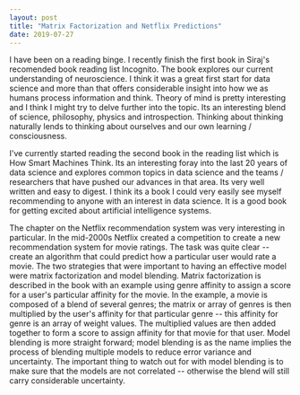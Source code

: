```yaml
---
layout: post
title: "Matrix Factorization and Netflix Predictions"
date: 2019-07-27
---
```


I have been on a reading binge. I recently finish the first book in Siraj's recomended book reading list Incognito. The book explores our current understanding of neuroscience. I think it was a great first start for data science and more than that offers considerable insight into how we as humans process information and think. Theory of mind is pretty interesting and I think I might try to delve further into the topic. Its an interesting blend of science, philosophy, physics and introspection. Thinking about thinking naturally lends to thinking about ourselves and our own learning / consciousness. 

I've currently started reading the second book in the reading list which is How Smart Machines Think. Its an interesting foray into the last 20 years of data science and explores common topics in data science and the teams / researchers that have pushed our advances in that area. Its very well written and easy to digest. I think its a book I could very easily see myself recommending to anyone with an interest in data science. It is a good book for getting excited about artificial intelligence systems.

The chapter on the Netflix recommendation system was very interesting in particular. In the mid-2000s Netflix created a competition to create a new recommendation system for movie ratings. The task was quite clear -- create an algorithm that could predict how a particular user would rate a movie. The two strategies that were important to having an effective model were matrix factorization and model blending. Matrix factorization is described in the book with an example using genre affinity to assign a score for a user's particular affinity for the movie. In the example, a movie is composed of a blend of several genres; the matrix or array of genres is then multiplied by the user's affinity for that particular genre -- this affinity for genre is an array of weight values. The multiplied values are then added together to form a score to assign affinity for that movie for that user. Model blending is more straight forward; model blending is as the name implies the process of blending multiple models to reduce error variance and uncertainty. The important thing to watch out for with model blending is to make sure that the models are not correlated -- otherwise the blend will still carry considerable uncertainty. 